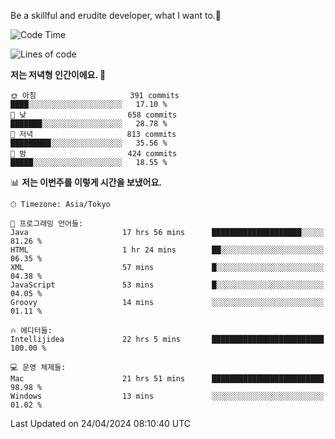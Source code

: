 Be a skillful and erudite developer, what I want to.👶

<!--START_SECTION:waka-->
![Code Time](http://img.shields.io/badge/Code%20Time-729%20hrs%2037%20mins-blue)

![Lines of code](https://img.shields.io/badge/%EC%A0%80%EB%8A%94%20%EC%97%AC%ED%83%9C%EA%B9%8C%EC%A7%80%20-1.6%20million%20%EC%A4%84%EC%9D%98%20%EC%BD%94%EB%93%9C%EB%A5%BC%20%EC%9E%91%EC%84%B1%ED%96%88%EC%96%B4%EC%9A%94.-blue)

**저는 저녁형 인간이에요. 🦉** 

```text
🌞 아침                     391 commits         ████░░░░░░░░░░░░░░░░░░░░░   17.10 % 
🌆 낮　                     658 commits         ███████░░░░░░░░░░░░░░░░░░   28.78 % 
🌃 저녁                     813 commits         █████████░░░░░░░░░░░░░░░░   35.56 % 
🌙 밤　                     424 commits         █████░░░░░░░░░░░░░░░░░░░░   18.55 % 
```


📊 **저는 이번주를 이렇게 시간을 보냈어요.** 

```text
🕑︎ Timezone: Asia/Tokyo

💬 프로그래밍 언어들: 
Java                     17 hrs 56 mins      ████████████████████░░░░░   81.26 % 
HTML                     1 hr 24 mins        ██░░░░░░░░░░░░░░░░░░░░░░░   06.35 % 
XML                      57 mins             █░░░░░░░░░░░░░░░░░░░░░░░░   04.38 % 
JavaScript               53 mins             █░░░░░░░░░░░░░░░░░░░░░░░░   04.05 % 
Groovy                   14 mins             ░░░░░░░░░░░░░░░░░░░░░░░░░   01.11 % 

🔥 에디터들: 
Intellijidea             22 hrs 5 mins       █████████████████████████   100.00 % 

💻 운영 체제들: 
Mac                      21 hrs 51 mins      █████████████████████████   98.98 % 
Windows                  13 mins             ░░░░░░░░░░░░░░░░░░░░░░░░░   01.02 % 
```


 Last Updated on 24/04/2024 08:10:40 UTC
<!--END_SECTION:waka-->
